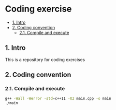 # Coding exercise <!-- omit in toc -->

- [1. Intro](#1-intro)
- [2. Coding convention](#2-coding-convention)
  - [2.1. Compile and execute](#21-compile-and-execute)

## 1. Intro

This is a repository for coding exercises

## 2. Coding convention

### 2.1. Compile and execute

```bash
g++ -Wall -Werror -std=c++11 -O2 main.cpp -o main
./main
```
